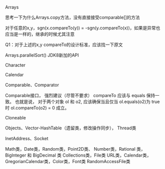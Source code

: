 Arrays

思考一下为什么Arrays.copy方法，没有直接接受comparable\[\]的方法 

对于任意的x,y，sgn\(x.compareTo\(y\)\) = -sgn\(y.compareTo\(x\)\)，如果是异常也应当是一样的，继承的时候尤其注意

Q1：对于上述的x,y compareTo的设计标准，应该找一下原文

Arrays.parallelSort\(\) JDK8新加的API 





Character

Calendar

Comparable、Comparator

Comparable接口， 强烈建议（尽管不要求） compareTo 应该与 equals 保持一致。 也就是说， 对于两个对象 ol 和 o2, 应该确保当且仅当 ol.equals\(o2\)为 true 时 ol.compareTo\(o2\) = 0 成立。

Cloneable

Objects、Vector-HashTable（遗留类，修改操作同步）， Thread类

InetAddress、Socket

 Math类，Date类，Random类，Point2D类、 Number类，Rational 类，Biglnteger 和 BigDecimal 类 Collections类，File类 URL类，Calendar类，GregorianCalendar类，Color类，Font类 RandomAccessFile类